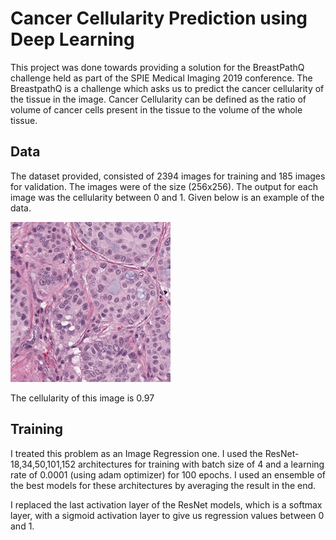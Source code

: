 # Cancer Cellularity Prediction using Deep Learning
This project was done towards providing a solution for the BreastPathQ challenge held as part of the SPIE Medical Imaging 2019 conference.
The BreastpathQ is a challenge which asks us to predict the cancer cellularity of the tissue in the image.
Cancer Cellularity can be defined as the ratio of volume of cancer cells present in the tissue to the volume of the whole tissue.
## Data
The dataset provided, consisted of 2394 images for training and 185 images for validation. The images were of the size (256x256). The output for each image was the cellularity between 0 and 1. 
Given below is an example of the data.


![image 1](/images/cancer.jpg)


The cellularity of this image is 0.97

## Training 
I treated this problem as an Image Regression one. I used the ResNet-18,34,50,101,152 architectures for training with batch size of 4 and a learning rate of 0.0001 (using adam optimizer) for 100 epochs. I used an ensemble of the best models for these architectures by averaging the result in the end.

I replaced the last activation layer of the ResNet models, which is a softmax layer, with a sigmoid activation layer to give us regression values between 0 and 1.

